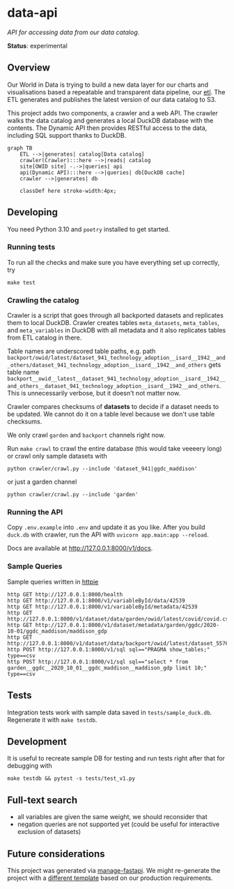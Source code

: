 # data-api

_API for accessing data from our data catalog._

**Status**: experimental

## Overview

Our World in Data is trying to build a new data layer for our charts and visualisations based a repeatable and transparent data pipeline, our [etl](https://github.org/owid/etl). The ETL generates and publishes the latest version of our data catalog to S3.

This project adds two components, a crawler and a web API. The crawler walks the data catalog and generates a local DuckDB database with the contents. The Dynamic API then provides RESTful access to the data, including SQL support thanks to DuckDB.

```mermaid
graph TB
    ETL -->|generates| catalog[Data catalog]
    crawler(Crawler):::here -->|reads| catalog
    site[OWID site] -.->|queries| api
    api(Dynamic API):::here -->|queries| db[DuckDB cache]
    crawler -->|generates| db

    classDef here stroke-width:4px;
```

## Developing

You need Python 3.10 and `poetry` installed to get started.

### Running tests

To run all the checks and make sure you have everything set up correctly, try

```
make test
```

### Crawling the catalog

Crawler is a script that goes through all backported datasets and replicates them to local DuckDB. Crawler creates tables `meta_datasets`, `meta_tables`, and `meta_variables` in DuckDB with all metadata and it also replicates tables from ETL catalog in there.

Table names are underscored table paths, e.g. path `backport/owid/latest/dataset_941_technology_adoption__isard__1942__and_others/dataset_941_technology_adoption__isard__1942__and_others` gets table name `backport__owid__latest__dataset_941_technology_adoption__isard__1942__and_others__dataset_941_technology_adoption__isard__1942__and_others`. This is unnecessarily verbose, but it doesn't not matter now.

Crawler compares checksums of **datasets** to decide if a dataset needs to be updated. We cannot do it on a table level because we don't use table checksums.

We only crawl `garden` and `backport` channels right now.

Run `make crawl` to crawl the entire database (this would take veeeery long) or crawl only sample datasets with

```
python crawler/crawl.py --include 'dataset_941|ggdc_maddison'
```

or just a garden channel

```
python crawler/crawl.py --include 'garden'
```

### Running the API

Copy `.env.example` into `.env` and update it as you like. After you build `duck.db` with crawler, run the API with `uvicorn app.main:app --reload`.

Docs are available at http://127.0.0.1:8000/v1/docs.

### Sample Queries

Sample queries written in [httpie](https://httpie.io/)

```
http GET http://127.0.0.1:8000/health
http GET http://127.0.0.1:8000/v1/variableById/data/42539
http GET http://127.0.0.1:8000/v1/variableById/metadata/42539
http GET http://127.0.0.1:8000/v1/dataset/data/garden/owid/latest/covid/covid.csv
http GET http://127.0.0.1:8000/v1/dataset/metadata/garden/ggdc/2020-10-01/ggdc_maddison/maddison_gdp
http GET http://127.0.0.1:8000/v1/dataset/data/backport/owid/latest/dataset_5576_ggdc_maddison__2020_10_01/dataset_5576_ggdc_maddison__2020_10_01.feather
http POST http://127.0.0.1:8000/v1/sql sql=="PRAGMA show_tables;" type==csv
http POST http://127.0.0.1:8000/v1/sql sql=="select * from garden__ggdc__2020_10_01__ggdc_maddison__maddison_gdp limit 10;" type==csv
```

## Tests

Integration tests work with sample data saved in `tests/sample_duck.db`. Regenerate it with `make testdb`.

## Development

It is useful to recreate sample DB for testing and run tests right after that for debugging with

```
make testdb && pytest -s tests/test_v1.py
```

## Full-text search

- all variables are given the same weight, we should reconsider that
- negation queries are not supported yet (could be useful for interactive exclusion of datasets)

## Future considerations

This project was generated via [manage-fastapi](https://ycd.github.io/manage-fastapi/). We might re-generate the project with a [different template](https://fastapi.tiangolo.com/advanced/templates/) based on our production requirements.
